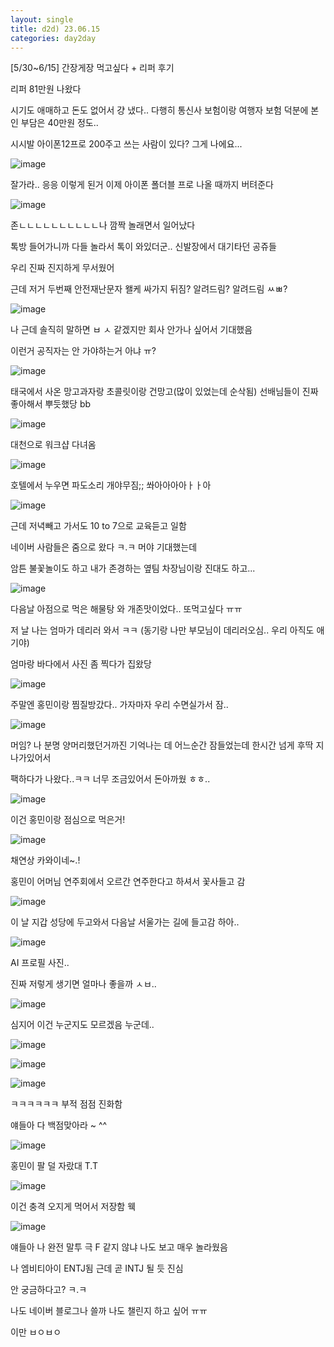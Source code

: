 ```yaml
---
layout: single
title: d2d) 23.06.15
categories: day2day
---
```


[5/30~6/15] 간장게장 먹고싶다 + 리퍼 후기

리퍼 81만원 나왔다

시기도 애매하고 돈도 없어서 걍 냈다.. 다행히 통신사 보험이랑 여행자 보험 덕분에 본인 부담은 40만원 정도..

시시발 아이폰12프로 200주고 쓰는 사람이 있다? 그게 나에요... 

![image](https://github.com/Chaney-Kim/Chaney-Kim.github.io/assets/52832956/0cb215e0-0fb6-4dd3-af7c-838e09a7eb6f)

잘가라.. 응응 이렇게 된거 이제 아이폰 폴더블 프로 나올 때까지 버텨준다

![image](https://github.com/Chaney-Kim/Chaney-Kim.github.io/assets/52832956/f7a8e77c-980c-459a-8225-84b59b5d4254)

존ㄴㄴㄴㄴㄴㄴㄴㄴㄴㄴ나 깜짝 놀래면서 일어났다

톡방 들어가니까 다들 놀라서 톡이 와있더군.. 신발장에서 대기타던 공쥬들

우리 진짜 진지하게 무서웠어

근데 저거 두번째 안전재난문자 왤케 싸가지 뒤짐? 알려드림? 알려드림 ㅆㅃ?

![image](https://github.com/Chaney-Kim/Chaney-Kim.github.io/assets/52832956/c6db3d8a-aef5-454f-a5a5-03ab6423ba72)

나 근데 솔직히 말하면 ㅂ ㅅ 같겠지만 회사 안가나 싶어서 기대했음

이런거 공직자는 안 가야하는거 아냐 ㅠ?

![image](https://github.com/Chaney-Kim/Chaney-Kim.github.io/assets/52832956/6a0f1f84-c2fb-4d22-a870-02c676008ee4)

태국에서 사온 망고과자랑 초콜릿이랑 건망고(많이 있었는데 순삭됨) 선배님들이 진짜 좋아해서 뿌듯했당 bb

![image](https://github.com/Chaney-Kim/Chaney-Kim.github.io/assets/52832956/fa5a087c-2d01-4984-9a3c-07bb98602534)

대천으로 워크샵 다녀옴

![image](https://github.com/Chaney-Kim/Chaney-Kim.github.io/assets/52832956/a6e19e97-60ca-42ac-9932-210567c8b297)

호텔에서 누우면 파도소리 개야무짐;; 쏴아아아아ㅏㅏ아

![image](https://github.com/Chaney-Kim/Chaney-Kim.github.io/assets/52832956/e9ba010e-f3ae-4423-950f-ab3237950988)

근데 저녁빼고 가서도 10 to 7으로 교육듣고 일함

네이버 사람들은 줌으로 왔다 ㅋ.ㅋ 머야 기대했는데

암튼 불꽃놀이도 하고 내가 존경하는 옆팀 차장님이랑 진대도 하고...

![image](https://github.com/Chaney-Kim/Chaney-Kim.github.io/assets/52832956/a441a428-04c2-46be-ad21-a141ea0e932d)

다음날 아점으로 먹은 해물탕 와 개존맛이었다.. 또먹고싶다 ㅠㅠ

저 날 나는 엄마가 데리러 와서 ㅋㅋ (동기랑 나만 부모님이 데리러오심.. 우리 아직도 애기야)

엄마랑 바다에서 사진 좀 찍다가 집왔당

![image](https://github.com/Chaney-Kim/Chaney-Kim.github.io/assets/52832956/de37b060-c4f0-4f39-b5f7-a4d953cf93c7)

주말엔 홍민이랑 찜질방갔다.. 가자마자 우리 수면실가서 잠.. 

![image](https://github.com/Chaney-Kim/Chaney-Kim.github.io/assets/52832956/0bea8c30-2eba-48b0-bded-c0b62a1c4291)

머임? 나 분명 양머리했던거까진 기억나는 데 어느순간 잠들었는데 한시간 넘게 후딱 지나가있어서

팩하다가 나왔다..ㅋㅋ 너무 조금있어서 돈아까웠 ㅎㅎ..

![image](https://github.com/Chaney-Kim/Chaney-Kim.github.io/assets/52832956/1d7869cd-8230-48e3-b16e-3fb01be4c455)

이건 홍민이랑 점심으로 먹은거!

![image](https://github.com/Chaney-Kim/Chaney-Kim.github.io/assets/52832956/117cdfe9-f3f0-463d-a6fd-7f6dee20f30d)

채연상 카와이네~.!

홍민이 어머님 연주회에서 오르간 연주한다고 하셔서 꽃사들고 감

![image](https://github.com/Chaney-Kim/Chaney-Kim.github.io/assets/52832956/91a7b500-8728-4eb1-b477-d27894bfa690)

이 날 지갑 성당에 두고와서 다음날 서울가는 길에 들고감 하아..

![image](https://github.com/Chaney-Kim/Chaney-Kim.github.io/assets/52832956/f67cfa2e-9901-402c-9803-fc7510f7f5d2)

AI 프로필 사진..

진짜 저렇게 생기면 얼마나 좋을까 ㅅㅂ..

![image](https://github.com/Chaney-Kim/Chaney-Kim.github.io/assets/52832956/c93ebee8-eaea-4f2a-94d4-7f9c3c0bedfb)

심지어 이건 누군지도 모르겠음 누군데.. 

![image](https://github.com/Chaney-Kim/Chaney-Kim.github.io/assets/52832956/7d6e271d-64d1-4e75-aa47-e6728e59b14d)

![image](https://github.com/Chaney-Kim/Chaney-Kim.github.io/assets/52832956/14a5ac9d-6aec-408b-818a-002f5c3d649c)

![image](https://github.com/Chaney-Kim/Chaney-Kim.github.io/assets/52832956/a8d8b716-faf9-4670-9833-2bb1fd74466e)

ㅋㅋㅋㅋㅋㅋ 부적 점점 진화함

얘들아 다 백점맞아라 ~ ^^

![image](https://github.com/Chaney-Kim/Chaney-Kim.github.io/assets/52832956/0da81a47-4314-42dc-a2e2-0ee95fb883d4)

홍민이 팔 덜 자랐대 T.T

![image](https://github.com/Chaney-Kim/Chaney-Kim.github.io/assets/52832956/9d5bc27c-8439-49fb-83ce-565bf0b98d73)

이건 충격 오지게 먹어서 저장함 웩

![image](https://github.com/Chaney-Kim/Chaney-Kim.github.io/assets/52832956/192029fa-5e58-4fd5-8961-3de7559e252f)

얘들아 나 완전 말투 극 F 같지 않냐 나도 보고 매우 놀라웠음

나 엠비티아이 ENTJ됨 근데 곧 INTJ 될 듯 진심

안 궁금하다고? ㅋ.ㅋ

나도 네이버 블로그나 쓸까 나도 챌린지 하고 싶어 ㅠㅠ

이만 ㅂㅇㅂㅇ
